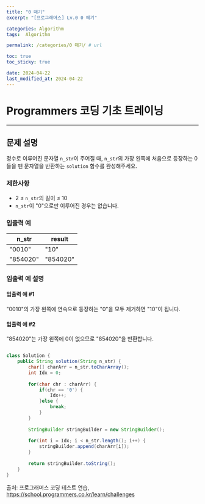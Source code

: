 ```yaml
---
title: "0 떼기"
excerpt: "[프로그래머스] Lv.0 0 떼기"

categories: Algorithm
tags:  Algorithm

permalink: /categories/0 떼기/ # url

toc: true
toc_sticky: true

date: 2024-04-22
last_modified_at: 2024-04-22
---
```


# Programmers 코딩 기초 트레이닝

---

## 문제 설명

정수로 이루어진 문자열 `n_str`이 주어질 때, `n_str`의 가장 왼쪽에 처음으로 등장하는 0들을 뗀 문자열을 반환하는 `solution` 함수를 완성해주세요.

### 제한사항
- 2 ≤ `n_str`의 길이 ≤ 10
- `n_str`이 "0"으로만 이루어진 경우는 없습니다.

### 입출력 예

| n_str | result |
|--------|--------|
| "0010" | "10" |
| "854020" | "854020" |

### 입출력 예 설명
#### 입출력 예 #1

"0010"의 가장 왼쪽에 연속으로 등장하는 "0"을 모두 제거하면 "10"이 됩니다.
#### 입출력 예 #2

"854020"는 가장 왼쪽에 0이 없으므로 "854020"을 반환합니다.

```java

class Solution {
    public String solution(String n_str) {
        char[] charArr = n_str.toCharArray();
        int Idx = 0;
        
        for(char chr : charArr) {
        	if(chr == '0') {
        		Idx++;
        	}else {
        		break;
        	}
        }
        
        StringBuilder stringBuilder = new StringBuilder();
        
        for(int i = Idx; i < n_str.length(); i++) {
        	stringBuilder.append(charArr[i]);
        }
        
        return stringBuilder.toString();
    }
}

``````

출처: 프로그래머스 코딩 테스트 연습, https://school.programmers.co.kr/learn/challenges
